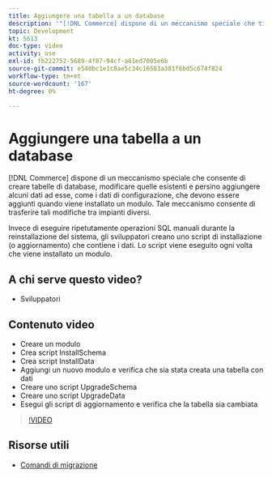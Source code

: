 ```yaml
---
title: Aggiungere una tabella a un database
description: '"[!DNL Commerce] dispone di un meccanismo speciale che ti consente di creare tabelle di database, modificarne quelle esistenti e persino di aggiungere alcuni dati."'
topic: Development
kt: 5613
doc-type: video
activity: use
exl-id: fb222752-5689-4f87-94cf-a61ed7005e6b
source-git-commit: e540bc1e1c8ae5c34c16503a381f6bd5c674f824
workflow-type: tm+mt
source-wordcount: '167'
ht-degree: 0%

---
```


# Aggiungere una tabella a un database

[!DNL Commerce] dispone di un meccanismo speciale che consente di creare tabelle di database, modificare quelle esistenti e persino aggiungere alcuni dati ad esse, come i dati di configurazione, che devono essere aggiunti quando viene installato un modulo. Tale meccanismo consente di trasferire tali modifiche tra impianti diversi.

Invece di eseguire ripetutamente operazioni SQL manuali durante la reinstallazione del sistema, gli sviluppatori creano uno script di installazione (o aggiornamento) che contiene i dati. Lo script viene eseguito ogni volta che viene installato un modulo.

## A chi serve questo video?

- Sviluppatori

## Contenuto video

- Creare un modulo
- Crea script InstallSchema
- Crea script InstallData
- Aggiungi un nuovo modulo e verifica che sia stata creata una tabella con dati
- Creare uno script UpgradeSchema
- Creare uno script UpgradeData
- Esegui gli script di aggiornamento e verifica che la tabella sia cambiata

>[!VIDEO](https://video.tv.adobe.com/v/35791?quality=12&learn=on)

## Risorse utili

- [Comandi di migrazione](https://devdocs.magento.com/guides/v2.4/extension-dev-guide/declarative-schema/migration-commands.html)
